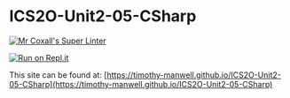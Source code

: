 # ICS2O-Unit2-05-CSharp

[![Mr Coxall's Super Linter](https://github.com/Timothy-Manwell/ICS2O-Unit2-05-CSharp/workflows/Mr%20Coxall's%20Super%20Linter/badge.svg)](https://github.com/Timothy-Manwell/ICS2O-Unit2-05-CSharp/actions/)

[![Run on Repl.it](https://repl.it/badge/github/Timothy-Manwell/ICS2O-Unit2-05-CSharp)](https://repl.it/github/Timothy-Manwell/ICS2O-Unit2-05-CSharp)

This site can be found at: [https://timothy-manwell.github.io/ICS2O-Unit2-05-CSharp](https://timothy-manwell.github.io/ICS2O-Unit2-05-CSharp)
